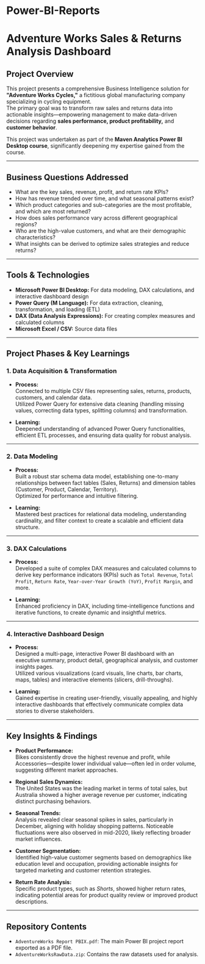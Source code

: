 # Power-BI-Reports
# Adventure Works Sales & Returns Analysis Dashboard

## Project Overview

This project presents a comprehensive Business Intelligence solution for **"Adventure Works Cycles,"** a fictitious global manufacturing company specializing in cycling equipment.  
The primary goal was to transform raw sales and returns data into actionable insights—empowering management to make data-driven decisions regarding **sales performance, product profitability,** and **customer behavior**.

This project was undertaken as part of the **Maven Analytics Power BI Desktop course**, significantly deepening my expertise gained from the course.

---

## Business Questions Addressed

- What are the key sales, revenue, profit, and return rate KPIs?  
- How has revenue trended over time, and what seasonal patterns exist?  
- Which product categories and sub-categories are the most profitable, and which are most returned?  
- How does sales performance vary across different geographical regions?  
- Who are the high-value customers, and what are their demographic characteristics?  
- What insights can be derived to optimize sales strategies and reduce returns?

---

## Tools & Technologies

- **Microsoft Power BI Desktop:** For data modeling, DAX calculations, and interactive dashboard design  
- **Power Query (M Language):** For data extraction, cleaning, transformation, and loading (ETL)  
- **DAX (Data Analysis Expressions):** For creating complex measures and calculated columns  
- **Microsoft Excel / CSV:** Source data files

---

## Project Phases & Key Learnings

### 1. Data Acquisition & Transformation

- **Process:**  
  Connected to multiple CSV files representing sales, returns, products, customers, and calendar data.  
  Utilized Power Query for extensive data cleaning (handling missing values, correcting data types, splitting columns) and transformation.

- **Learning:**  
  Deepened understanding of advanced Power Query functionalities, efficient ETL processes, and ensuring data quality for robust analysis.

---

### 2. Data Modeling

- **Process:**  
  Built a robust star schema data model, establishing one-to-many relationships between fact tables (Sales, Returns) and dimension tables (Customer, Product, Calendar, Territory).  
  Optimized for performance and intuitive filtering.

- **Learning:**  
  Mastered best practices for relational data modeling, understanding cardinality, and filter context to create a scalable and efficient data structure.

---

### 3. DAX Calculations

- **Process:**  
  Developed a suite of complex DAX measures and calculated columns to derive key performance indicators (KPIs) such as `Total Revenue`, `Total Profit`, `Return Rate`, `Year-over-Year Growth (YoY)`, `Profit Margin`, and more.

- **Learning:**  
  Enhanced proficiency in DAX, including time-intelligence functions and iterative functions, to create dynamic and insightful metrics.

---

### 4. Interactive Dashboard Design

- **Process:**  
  Designed a multi-page, interactive Power BI dashboard with an executive summary, product detail, geographical analysis, and customer insights pages.  
  Utilized various visualizations (card visuals, line charts, bar charts, maps, tables) and interactive elements (slicers, drill-throughs).

- **Learning:**  
  Gained expertise in creating user-friendly, visually appealing, and highly interactive dashboards that effectively communicate complex data stories to diverse stakeholders.

---

## Key Insights & Findings

- **Product Performance:**  
  Bikes consistently drove the highest revenue and profit, while Accessories—despite lower individual value—often led in order volume, suggesting different market approaches.

- **Regional Sales Dynamics:**  
  The United States was the leading market in terms of total sales, but Australia showed a higher average revenue per customer, indicating distinct purchasing behaviors.

- **Seasonal Trends:**  
  Analysis revealed clear seasonal spikes in sales, particularly in December, aligning with holiday shopping patterns. Noticeable fluctuations were also observed in mid-2020, likely reflecting broader market influences.

- **Customer Segmentation:**  
  Identified high-value customer segments based on demographics like education level and occupation, providing actionable insights for targeted marketing and customer retention strategies.

- **Return Rate Analysis:**  
  Specific product types, such as *Shorts*, showed higher return rates, indicating potential areas for product quality review or improved product descriptions.

---

## Repository Contents

- `AdventureWorks Report PBIX.pdf`: The main Power BI project report exported as a PDF file.
- `AdventureWorksRawData.zip`: Contains the raw datasets used for analysis.

